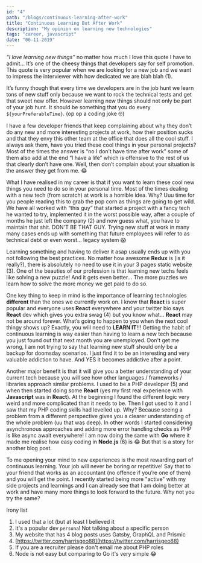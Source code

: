 ```yaml
---
id: "4"
path: "/blogs/continuous-learning-after-work"
title: "Continuous Learning But After Work"
description: "My opinion on learning new technologies"
tags: "career, javascript"
date: "06-11-2019"
---
```


_“I love learning new things”_ no matter how much I love this quote I have to admit... It’s one of the cheesy things that developers say for self promotion. This quote is very popular when we are looking for a new job and we want to impress the interviewer with how dedicated we are blah blah (1).

It’s funny though that every time we developers are in the job hunt we learn tons of new stuff only because we want to rock the technical tests and get that sweet new offer. However learning new things should not only be part of your job hunt. It should be something that you do every `${yourPreferableTime}`. (op op a coding joke 🤓)

I have a few developer friends that keep complaining about why they don’t do any new and more interesting projects at work, how their position sucks and that they envy this other team at the office that does all the cool stuff. I always ask them, have you tried these cool things in your personal projects? Most of the times the answer is “no I don’t have time after work” some of them also add at the end “I have a life” which is offensive to the rest of us that clearly don’t have one. Well, then don’t complain about your situation is the answer they get from me. 😂

What I have realised in my career is that if you want to learn these cool new things you need to do so in your personal time. Most of the times dealing with a new tech (from scratch) at work is a horrible idea. Why? Uuu time for you people reading this to grab the pop corn as things are going to get wild. We have all worked with “this guy” that started a project with a fancy tech he wanted to try, implemented it in the worst possible way, after a couple of months he just left the company (2) and now guess what, you have to maintain that shit. DON'T BE THAT GUY. Trying new stuff at work in many many cases ends up with something that future employees will refer to as technical debt or even worst... legacy system 😱

Learning something and having to deliver it asap usually ends up with you not following the best practices. No matter how awesome **Redux** is (is it really?), there is absolutely no need to use it in your 3 pages static website (3). One of the beauties of our profession is that learning new techs feels like solving a new puzzle! And it gets even better... The more puzzles we learn how to solve the more money we get paid to do so.

One key thing to keep in mind is the importance of learning technologies **different** than the ones we currently work on. I know that **React** is super popular and everyone uses **React** everywhere and your twitter bio says **React** dev which gives you extra swag (4) but you know what... **React** may not be around forever. What’s going to happen to you when the next cool thingy shows up? Exactly, you will need to **LEARN IT**!!! Getting the habit of continuous learning is way easier than having to learn a new tech because you just found out that next month you are unemployed. Don't get me wrong, I am not trying to say that learning new stuff should only be a backup for doomsday scenarios. I just find it to be an interesting and very valuable addiction to have. And YES it becomes addictive after a point.

Another major benefit is that it will give you a better understanding of your current tech because you will see how other languages / frameworks / libraries approach similar problems. I used to be a PHP developer (5) and when then started doing some **React** (yes my first real experience with **Javascript** was in **React**). At the beginning I found the different logic very weird and more complicated than it needs to be. Then I got used to it and I saw that my PHP coding skills had levelled up. Why? Because seeing a problem from a different perspective gives you a clearer understanding of the whole problem (uu that was deep). In other words I started considering asynchronous approaches and adding more error handling checks as PHP is like async await everywhere! I am now doing the same with **Go** where it made me realise how easy coding in **Node.js** (6) is 😂 But that is a story for another blog post.

To me opening your mind to new experiences is the most rewarding part of continuous learning. Your job will never be boring or repetitive! Say that to your friend that works as an accountant (no offence if you’re one of them) and you will get the point. I recently started being more "active" with my side projects and learnings and I can already see that I am doing better at work and have many more things to look forward to the future. Why not you try the same?

Irony list

1. I used that a lot (but at least I believed it
2. It's a popular dev `persona`! Not talking about a specific person
3. My website that has 4 blog posts uses Gatsby, GraphQL and Prismic
4. [https://twitter.com/harrisgeo88](https://twitter.com/harrisgeo88)
5. If you are a recruiter please don't email me about PHP roles
6. Node is not easy but comparing to Go it's very simple 😂
